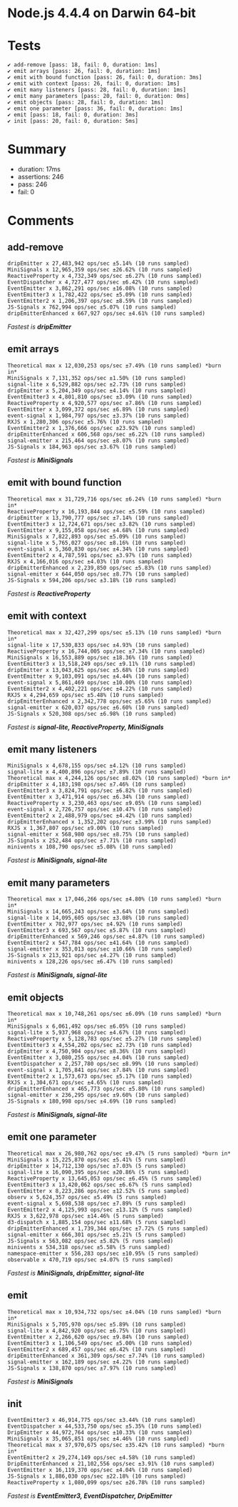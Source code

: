 # Node.js 4.4.4 on Darwin 64-bit


# Tests 
    ✔ add-remove [pass: 18, fail: 0, duration: 1ms]
    ✔ emit arrays [pass: 26, fail: 0, duration: 1ms]
    ✔ emit with bound function [pass: 26, fail: 0, duration: 3ms]
    ✔ emit with context [pass: 26, fail: 0, duration: 1ms]
    ✔ emit many listeners [pass: 28, fail: 0, duration: 1ms]
    ✔ emit many parameters [pass: 20, fail: 0, duration: 0ms]
    ✔ emit objects [pass: 28, fail: 0, duration: 1ms]
    ✔ emit one parameter [pass: 36, fail: 0, duration: 1ms]
    ✔ emit [pass: 18, fail: 0, duration: 3ms]
    ✔ init [pass: 20, fail: 0, duration: 5ms]


# Summary 

- duration: 17ms
- assertions: 246
- pass: 246
- fail: 0

# Comments 

## add-remove
    dripEmitter x 27,483,942 ops/sec ±5.14% (10 runs sampled)
    MiniSignals x 12,965,359 ops/sec ±26.62% (10 runs sampled)
    ReactiveProperty x 4,732,349 ops/sec ±6.27% (10 runs sampled)
    EventDispatcher x 4,727,477 ops/sec ±6.42% (10 runs sampled)
    EventEmitter x 3,862,291 ops/sec ±16.08% (10 runs sampled)
    EventEmitter3 x 1,782,422 ops/sec ±5.09% (10 runs sampled)
    EventEmitter2 x 1,206,397 ops/sec ±8.59% (10 runs sampled)
    JS-Signals x 762,994 ops/sec ±5.07% (10 runs sampled)
    dripEmitterEnhanced x 667,927 ops/sec ±4.61% (10 runs sampled)
*Fastest is __dripEmitter__*

## emit arrays
    Theoretical max x 12,030,253 ops/sec ±7.49% (10 runs sampled) *burn in*
    MiniSignals x 7,131,352 ops/sec ±1.50% (10 runs sampled)
    signal-lite x 6,529,882 ops/sec ±2.73% (10 runs sampled)
    dripEmitter x 5,204,349 ops/sec ±4.14% (10 runs sampled)
    EventEmitter3 x 4,801,810 ops/sec ±3.09% (10 runs sampled)
    ReactiveProperty x 4,920,577 ops/sec ±7.86% (10 runs sampled)
    EventEmitter x 3,099,372 ops/sec ±6.89% (10 runs sampled)
    event-signal x 1,984,797 ops/sec ±3.37% (10 runs sampled)
    RXJS x 1,280,306 ops/sec ±5.76% (10 runs sampled)
    EventEmitter2 x 1,376,666 ops/sec ±23.92% (10 runs sampled)
    dripEmitterEnhanced x 606,568 ops/sec ±6.22% (10 runs sampled)
    signal-emitter x 215,464 ops/sec ±8.07% (10 runs sampled)
    JS-Signals x 184,963 ops/sec ±3.67% (10 runs sampled)
*Fastest is __MiniSignals__*

## emit with bound function
    Theoretical max x 31,729,716 ops/sec ±6.24% (10 runs sampled) *burn in*
    ReactiveProperty x 16,193,844 ops/sec ±5.59% (10 runs sampled)
    dripEmitter x 13,790,777 ops/sec ±7.14% (10 runs sampled)
    EventEmitter3 x 12,724,671 ops/sec ±3.82% (10 runs sampled)
    EventEmitter x 9,155,058 ops/sec ±4.68% (10 runs sampled)
    MiniSignals x 7,822,893 ops/sec ±5.09% (10 runs sampled)
    signal-lite x 5,765,027 ops/sec ±8.16% (10 runs sampled)
    event-signal x 5,360,830 ops/sec ±4.34% (10 runs sampled)
    EventEmitter2 x 4,787,591 ops/sec ±3.97% (10 runs sampled)
    RXJS x 4,166,016 ops/sec ±4.03% (10 runs sampled)
    dripEmitterEnhanced x 2,239,850 ops/sec ±5.83% (10 runs sampled)
    signal-emitter x 644,050 ops/sec ±8.77% (10 runs sampled)
    JS-Signals x 594,206 ops/sec ±3.18% (10 runs sampled)
*Fastest is __ReactiveProperty__*

## emit with context
    Theoretical max x 32,427,299 ops/sec ±5.13% (10 runs sampled) *burn in*
    signal-lite x 17,530,833 ops/sec ±4.93% (10 runs sampled)
    ReactiveProperty x 16,744,005 ops/sec ±7.34% (10 runs sampled)
    MiniSignals x 16,553,889 ops/sec ±18.36% (10 runs sampled)
    EventEmitter3 x 13,518,249 ops/sec ±9.11% (10 runs sampled)
    dripEmitter x 13,043,625 ops/sec ±5.68% (10 runs sampled)
    EventEmitter x 9,103,091 ops/sec ±4.44% (10 runs sampled)
    event-signal x 5,861,469 ops/sec ±10.00% (10 runs sampled)
    EventEmitter2 x 4,402,221 ops/sec ±4.22% (10 runs sampled)
    RXJS x 4,294,659 ops/sec ±5.48% (10 runs sampled)
    dripEmitterEnhanced x 2,342,778 ops/sec ±5.65% (10 runs sampled)
    signal-emitter x 620,037 ops/sec ±6.60% (10 runs sampled)
    JS-Signals x 520,308 ops/sec ±6.98% (10 runs sampled)
*Fastest is __signal-lite, ReactiveProperty, MiniSignals__*

## emit many listeners
    MiniSignals x 4,678,155 ops/sec ±4.12% (10 runs sampled)
    signal-lite x 4,400,896 ops/sec ±7.89% (10 runs sampled)
    Theoretical max x 4,244,126 ops/sec ±8.02% (10 runs sampled) *burn in*
    dripEmitter x 4,183,198 ops/sec ±7.46% (10 runs sampled)
    EventEmitter3 x 3,824,791 ops/sec ±6.82% (10 runs sampled)
    EventEmitter x 3,471,914 ops/sec ±6.34% (10 runs sampled)
    ReactiveProperty x 3,230,463 ops/sec ±9.05% (10 runs sampled)
    event-signal x 2,726,757 ops/sec ±10.47% (10 runs sampled)
    EventEmitter2 x 2,488,979 ops/sec ±4.42% (10 runs sampled)
    dripEmitterEnhanced x 1,352,202 ops/sec ±3.99% (10 runs sampled)
    RXJS x 1,367,807 ops/sec ±9.00% (10 runs sampled)
    signal-emitter x 568,980 ops/sec ±8.75% (10 runs sampled)
    JS-Signals x 252,484 ops/sec ±7.71% (10 runs sampled)
    minivents x 108,790 ops/sec ±5.08% (10 runs sampled)
*Fastest is __MiniSignals, signal-lite__*

## emit many parameters
    Theoretical max x 17,046,266 ops/sec ±4.80% (10 runs sampled) *burn in*
    MiniSignals x 14,665,243 ops/sec ±3.64% (10 runs sampled)
    signal-lite x 14,095,605 ops/sec ±3.08% (10 runs sampled)
    EventEmitter x 702,977 ops/sec ±4.92% (10 runs sampled)
    EventEmitter3 x 693,567 ops/sec ±5.87% (10 runs sampled)
    dripEmitterEnhanced x 569,246 ops/sec ±4.87% (10 runs sampled)
    EventEmitter2 x 547,784 ops/sec ±41.64% (10 runs sampled)
    signal-emitter x 353,013 ops/sec ±10.66% (10 runs sampled)
    JS-Signals x 213,921 ops/sec ±4.27% (10 runs sampled)
    minivents x 128,226 ops/sec ±6.47% (10 runs sampled)
*Fastest is __MiniSignals, signal-lite__*

## emit objects
    Theoretical max x 10,748,261 ops/sec ±6.09% (10 runs sampled) *burn in*
    MiniSignals x 6,061,492 ops/sec ±6.05% (10 runs sampled)
    signal-lite x 5,937,968 ops/sec ±4.67% (10 runs sampled)
    ReactiveProperty x 5,128,783 ops/sec ±5.27% (10 runs sampled)
    EventEmitter3 x 4,554,202 ops/sec ±2.73% (10 runs sampled)
    dripEmitter x 4,750,904 ops/sec ±8.36% (10 runs sampled)
    EventEmitter x 3,080,255 ops/sec ±4.04% (10 runs sampled)
    EventDispatcher x 2,257,780 ops/sec ±8.99% (10 runs sampled)
    event-signal x 1,705,841 ops/sec ±7.84% (10 runs sampled)
    EventEmitter2 x 1,573,673 ops/sec ±5.17% (10 runs sampled)
    RXJS x 1,304,671 ops/sec ±4.65% (10 runs sampled)
    dripEmitterEnhanced x 465,773 ops/sec ±5.80% (10 runs sampled)
    signal-emitter x 236,295 ops/sec ±9.60% (10 runs sampled)
    JS-Signals x 180,998 ops/sec ±4.69% (10 runs sampled)
*Fastest is __MiniSignals, signal-lite__*

## emit one parameter
    Theoretical max x 26,980,762 ops/sec ±9.47% (5 runs sampled) *burn in*
    MiniSignals x 15,225,870 ops/sec ±5.41% (5 runs sampled)
    dripEmitter x 14,712,130 ops/sec ±7.03% (5 runs sampled)
    signal-lite x 16,090,395 ops/sec ±20.86% (5 runs sampled)
    ReactiveProperty x 13,645,053 ops/sec ±6.45% (5 runs sampled)
    EventEmitter3 x 13,420,062 ops/sec ±6.67% (5 runs sampled)
    EventEmitter x 8,223,286 ops/sec ±12.52% (5 runs sampled)
    observ x 5,624,357 ops/sec ±5.49% (5 runs sampled)
    event-signal x 5,698,538 ops/sec ±7.89% (5 runs sampled)
    EventEmitter2 x 4,125,993 ops/sec ±13.12% (5 runs sampled)
    RXJS x 3,622,978 ops/sec ±14.46% (5 runs sampled)
    d3-dispatch x 1,885,154 ops/sec ±11.68% (5 runs sampled)
    dripEmitterEnhanced x 1,739,344 ops/sec ±7.72% (5 runs sampled)
    signal-emitter x 666,301 ops/sec ±5.21% (5 runs sampled)
    JS-Signals x 563,082 ops/sec ±5.82% (5 runs sampled)
    minivents x 534,318 ops/sec ±5.58% (5 runs sampled)
    namespace-emitter x 556,283 ops/sec ±10.95% (5 runs sampled)
    observable x 470,719 ops/sec ±4.07% (5 runs sampled)
*Fastest is __MiniSignals, dripEmitter, signal-lite__*

## emit
    Theoretical max x 10,934,732 ops/sec ±4.04% (10 runs sampled) *burn in*
    MiniSignals x 5,705,970 ops/sec ±5.89% (10 runs sampled)
    signal-lite x 4,842,920 ops/sec ±6.75% (10 runs sampled)
    EventEmitter x 2,266,620 ops/sec ±9.84% (10 runs sampled)
    EventEmitter3 x 1,106,549 ops/sec ±5.00% (10 runs sampled)
    EventEmitter2 x 689,457 ops/sec ±6.42% (10 runs sampled)
    dripEmitterEnhanced x 361,309 ops/sec ±7.74% (10 runs sampled)
    signal-emitter x 162,189 ops/sec ±4.22% (10 runs sampled)
    JS-Signals x 138,870 ops/sec ±7.97% (10 runs sampled)
*Fastest is __MiniSignals__*

## init
    EventEmitter3 x 46,914,775 ops/sec ±3.44% (10 runs sampled)
    EventDispatcher x 44,533,750 ops/sec ±5.35% (10 runs sampled)
    DripEmitter x 44,972,764 ops/sec ±10.33% (10 runs sampled)
    MiniSignals x 35,065,851 ops/sec ±4.46% (10 runs sampled)
    Theoretical max x 37,970,675 ops/sec ±35.42% (10 runs sampled) *burn in*
    EventEmitter2 x 29,274,149 ops/sec ±4.58% (10 runs sampled)
    DripEmitterEnhanced x 21,102,556 ops/sec ±3.91% (10 runs sampled)
    EventEmitter x 16,119,370 ops/sec ±4.04% (10 runs sampled)
    JS-Signals x 1,886,030 ops/sec ±22.18% (10 runs sampled)
    ReactiveProperty x 1,080,099 ops/sec ±26.78% (10 runs sampled)
*Fastest is __EventEmitter3, EventDispatcher, DripEmitter__*

